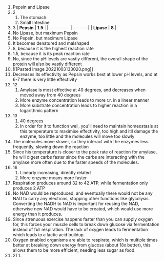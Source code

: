 1. Pepsin and Lipase
2. 2
	1. The stomach
	2. Small Intestine
3. 3
    | **Pepsin** | **1.5** |
    | ---------- | ------- |
    | **Lipase** | **8**   |
4. No Lipase, but maximum Pepsin
5. No Pepsin, but maximum Lipase
6. It becomes denatured and malshaped
7. 8, because it is the highest reaction rate
8. 1.5, because it is its peak reaction rate
9. No, since the pH levels are vastly different, the overall shape of the protein will also be vastly different
10. ![[Pasted image 20221003133020.png]]
11. Decreases its effectivity as Pepsin works best at lower pH levels, and at 6-7 there is very little effectivity
12. 12
	1. Amylase is most effective at 40 degrees, and decreases when moved away from 40 degrees
	2. More enzyme concentration leads to more r.r. in a linear manner
	3. More substrate concentration leads to higher reaction in a logarithmic pattern
13. 13
	1. 40 degrees
	2. In order for it to function well, you'll need to maintain homeostasis at this temperature to maximise effectivity, too high and itll damage the enzyme, too little and the molecules will move too slowly
14. The molecules move slower, so they interact with the enzymes less frequently, slowing down the reaction
15. Since his temperature is closer to the peak rate of reaction for amylase, he will digest carbs faster since the carbs are interacting with the amylase more often due to the faster speeds of the molecules.
16. 16
	1. Linearly increasing, directly related
	2. More enzyme means more faster
17. Respiration produces around 32 to 42 ATP, while fermentation only produces 2 ATP
18. No NAD would be reproduced, and eventually there would not be any NAD to carry any electrons, stopping other functions like glycolysis. Converting the NADH to NAD is important for reusing the NAD, otherwise new NAD would have to be created, which would use more energy than it produces.
19. Since strenuous exercise happens faster than you can supply oxygen for, this forces your muscle cells to break down glucose via fermentation instead of full respiration. The lack of oxygen leads to fermentation which leads to a lactic acid buildup.
20. Oxygen enabled organisms are able to respirate, which is multiple times better at breaking down energy from glucose (about 18x better), this allows them to be more efficient, needing less sugar as food.
21. 21
	1. 